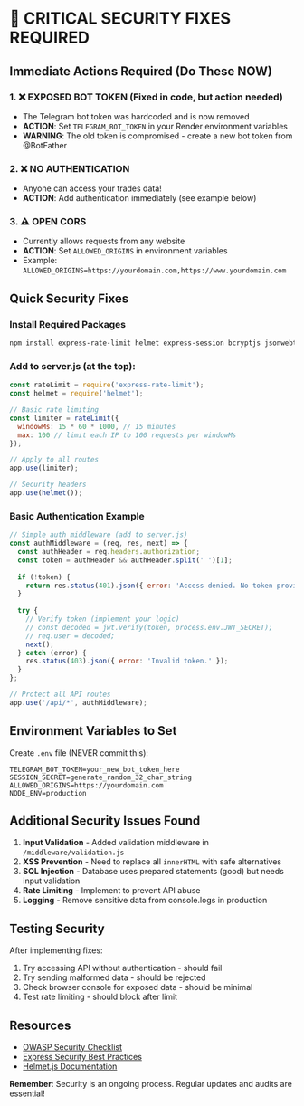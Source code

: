 # 🚨 CRITICAL SECURITY FIXES REQUIRED

## Immediate Actions Required (Do These NOW)

### 1. ❌ **EXPOSED BOT TOKEN** (Fixed in code, but action needed)
- The Telegram bot token was hardcoded and is now removed
- **ACTION**: Set `TELEGRAM_BOT_TOKEN` in your Render environment variables
- **WARNING**: The old token is compromised - create a new bot token from @BotFather

### 2. ❌ **NO AUTHENTICATION** 
- Anyone can access your trades data!
- **ACTION**: Add authentication immediately (see example below)

### 3. ⚠️ **OPEN CORS**
- Currently allows requests from any website
- **ACTION**: Set `ALLOWED_ORIGINS` in environment variables
- Example: `ALLOWED_ORIGINS=https://yourdomain.com,https://www.yourdomain.com`

## Quick Security Fixes

### Install Required Packages
```bash
npm install express-rate-limit helmet express-session bcryptjs jsonwebtoken
```

### Add to server.js (at the top):
```javascript
const rateLimit = require('express-rate-limit');
const helmet = require('helmet');

// Basic rate limiting
const limiter = rateLimit({
  windowMs: 15 * 60 * 1000, // 15 minutes
  max: 100 // limit each IP to 100 requests per windowMs
});

// Apply to all routes
app.use(limiter);

// Security headers
app.use(helmet());
```

### Basic Authentication Example
```javascript
// Simple auth middleware (add to server.js)
const authMiddleware = (req, res, next) => {
  const authHeader = req.headers.authorization;
  const token = authHeader && authHeader.split(' ')[1];
  
  if (!token) {
    return res.status(401).json({ error: 'Access denied. No token provided.' });
  }
  
  try {
    // Verify token (implement your logic)
    // const decoded = jwt.verify(token, process.env.JWT_SECRET);
    // req.user = decoded;
    next();
  } catch (error) {
    res.status(403).json({ error: 'Invalid token.' });
  }
};

// Protect all API routes
app.use('/api/*', authMiddleware);
```

## Environment Variables to Set

Create `.env` file (NEVER commit this):
```
TELEGRAM_BOT_TOKEN=your_new_bot_token_here
SESSION_SECRET=generate_random_32_char_string
ALLOWED_ORIGINS=https://yourdomain.com
NODE_ENV=production
```

## Additional Security Issues Found

1. **Input Validation** - Added validation middleware in `/middleware/validation.js`
2. **XSS Prevention** - Need to replace all `innerHTML` with safe alternatives
3. **SQL Injection** - Database uses prepared statements (good) but needs input validation
4. **Rate Limiting** - Implement to prevent API abuse
5. **Logging** - Remove sensitive data from console.logs in production

## Testing Security

After implementing fixes:
1. Try accessing API without authentication - should fail
2. Try sending malformed data - should be rejected
3. Check browser console for exposed data - should be minimal
4. Test rate limiting - should block after limit

## Resources

- [OWASP Security Checklist](https://owasp.org/www-project-web-security-testing-guide/)
- [Express Security Best Practices](https://expressjs.com/en/advanced/best-practice-security.html)
- [Helmet.js Documentation](https://helmetjs.github.io/)

**Remember**: Security is an ongoing process. Regular updates and audits are essential!